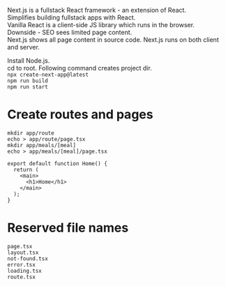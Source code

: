 Next.js is a fullstack React framework - an extension of React.  
Simplifies building fullstack apps with React.  
Vanilla React is a client-side JS library which runs in the browser.  
Downside - SEO sees limited page content.  
Next.js shows all page content in source code.
Next.js runs on both client and server.  

Install Node.js.  
cd to root. Following command creates project dir.  
`npx create-next-app@latest`  
`npm run build`  
`npm run start`

# Create routes and pages
`mkdir app/route`  
`echo > app/route/page.tsx`  
`mkdir app/meals/[meal]`  
`echo > app/meals/[meal]/page.tsx`

```
export default function Home() {
  return (
    <main>
      <h1>Home</h1>
    </main>
  );
}
```

# Reserved file names
`page.tsx`  
`layout.tsx`  
`not-found.tsx`  
`error.tsx`  
`loading.tsx`  
`route.tsx`  
